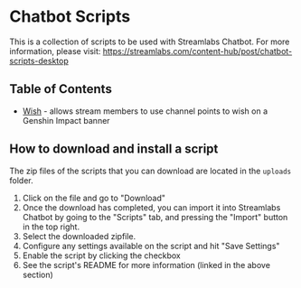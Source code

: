 # Chatbot Scripts
This is a collection of scripts to be used with Streamlabs Chatbot. For more information, please visit: https://streamlabs.com/content-hub/post/chatbot-scripts-desktop

## Table of Contents
- [Wish](wish/README.md) - allows stream members to use channel points to wish on a Genshin Impact banner 

## How to download and install a script
The zip files of the scripts that you can download are located in the `uploads` folder. 
1. Click on the file and go to "Download"
2. Once the download has completed, you can import it into Streamlabs Chatbot by going to the "Scripts" tab, and pressing the "Import" button in the top right.
3. Select the downloaded zipfile. 
4. Configure any settings available on the script and hit "Save Settings"
5. Enable the script by clicking the checkbox
6. See the script's README for more information (linked in the above section)